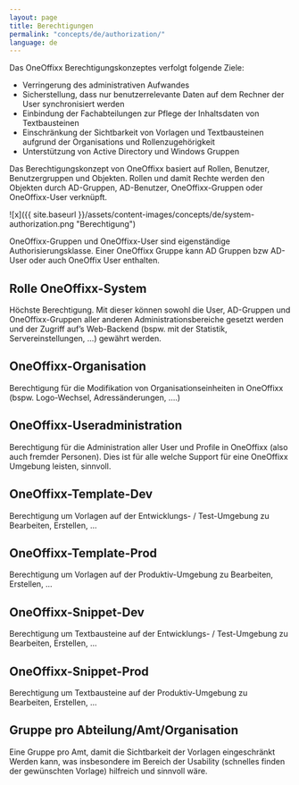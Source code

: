 ```yaml
---
layout: page
title: Berechtigungen
permalink: "concepts/de/authorization/"
language: de
---
```


Das OneOffixx Berechtigungskonzeptes verfolgt folgende Ziele: 

* Verringerung des administrativen Aufwandes
* Sicherstellung, dass nur benutzerrelevante Daten auf dem Rechner der User synchronisiert werden
* Einbindung der Fachabteilungen zur Pflege der Inhaltsdaten von Textbausteinen
* Einschränkung der Sichtbarkeit von Vorlagen und Textbausteinen aufgrund der Organisations und Rollenzugehörigkeit
* Unterstützung von Active Directory und Windows Gruppen

Das Berechtigungskonzept von OneOffixx basiert auf Rollen, Benutzer, Benutzergruppen und Objekten. Rollen und damit Rechte werden den Objekten durch AD-Gruppen, AD-Benutzer, OneOffixx-Gruppen oder OneOffixx-User verknüpft.

![x]({{ site.baseurl }}/assets/content-images/concepts/de/system-authorization.png "Berechtigung")

OneOffixx-Gruppen und OneOffixx-User sind eigenständige Authorisierungsklasse. Einer OneOffixx Gruppe kann AD Gruppen bzw AD-User oder auch OneOffix User enthalten.

## Rolle OneOffixx-System
Höchste Berechtigung. Mit dieser können sowohl die User, AD-Gruppen und OneOffixx-Gruppen aller anderen Administrationsbereiche gesetzt werden und der Zugriff auf’s Web-Backend (bspw. mit der Statistik, Servereinstellungen, …) gewährt werden. 
 
## OneOffixx-Organisation
Berechtigung für die Modifikation von Organisationseinheiten in OneOffixx (bspw. Logo-Wechsel, Adressänderungen, ….)
 
## OneOffixx-Useradministration
Berechtigung für die Administration aller User und Profile in OneOffixx (also auch fremder Personen). Dies ist für alle welche Support für eine OneOffixx Umgebung leisten, sinnvoll.
 
## OneOffixx-Template-Dev
Berechtigung um Vorlagen auf der Entwicklungs- / Test-Umgebung zu Bearbeiten, Erstellen, …
 
## OneOffixx-Template-Prod 
Berechtigung um Vorlagen auf der Produktiv-Umgebung zu Bearbeiten, Erstellen, …
 
## OneOffixx-Snippet-Dev 
Berechtigung um Textbausteine auf der Entwicklungs- / Test-Umgebung zu Bearbeiten, Erstellen, …
 
## OneOffixx-Snippet-Prod
Berechtigung um Textbausteine auf der Produktiv-Umgebung zu Bearbeiten, Erstellen, …
 
## Gruppe pro Abteilung/Amt/Organisation
Eine Gruppe pro Amt, damit die Sichtbarkeit der Vorlagen eingeschränkt Werden kann, was insbesondere im Bereich der Usability (schnelles finden der gewünschten Vorlage) hilfreich und sinnvoll wäre.
